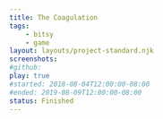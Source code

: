 ```yaml
---
title: The Coagulation
tags:
    - bitsy
    - game
layout: layouts/project-standard.njk
screenshots:
#github: 
play: true
#started: 2018-08-04T12:00:00-08:00
#ended: 2019-08-09T12:00:00-08:00
status: Finished
---
```

